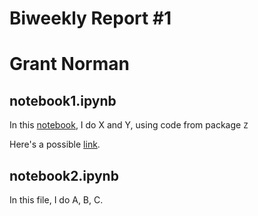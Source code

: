 # Biweekly Report #1
# Grant Norman
## notebook1.ipynb
In this [notebook](./notebook1.ipynb), I do X and Y, using code from package `Z`

Here's a possible [link](https://google.com).

## notebook2.ipynb
In this file, I do A, B, C.

